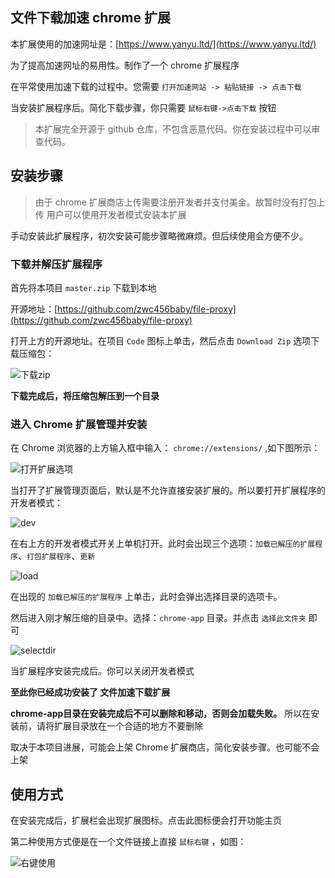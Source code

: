 <!--
 * @Date: 2022-01-22 10:32:50
 * @LastEditors: 烟雨
 * @LastEditTime: 2022-01-22 10:34:49
 * @FilePath: \file-proxy-master\chrome-app\README.md
-->

## 文件下载加速 chrome 扩展

本扩展使用的加速网址是：[https://www.yanyu.ltd/](https://www.yanyu.ltd/)

为了提高加速网址的易用性。制作了一个 chrome 扩展程序

在平常使用加速下载的过程中。您需要 `打开加速网站 -> 粘贴链接 -> 点击下载`

当安装扩展程序后。简化下载步骤，你只需要 `鼠标右键->点击下载` 按钮

> 本扩展完全开源于 github 仓库，不包含恶意代码。你在安装过程中可以审查代码。

## 安装步骤

> 由于 chrome 扩展商店上传需要注册开发者并支付美金。故暂时没有打包上传
> 用户可以使用开发者模式安装本扩展

手动安装此扩展程序，初次安装可能步骤略微麻烦。但后续使用会方便不少。

### 下载并解压扩展程序

首先将本项目 `master.zip` 下载到本地

开源地址：[https://github.com/zwc456baby/file-proxy](https://github.com/zwc456baby/file-proxy)

打开上方的开源地址。在项目 `Code` 图标上单击，然后点击 `Download Zip` 选项下载压缩包：

![下载zip](https://picture.zwc365.com/2020/11/05/fZroeUqphjQ2sRb.png)

**下载完成后，将压缩包解压到一个目录**

### 进入 Chrome 扩展管理并安装

在 Chrome 浏览器的上方输入框中输入： `chrome://extensions/` ,如下图所示：

![打开扩展选项](https://picture.zwc365.com/2020/11/05/N6KnGkpiPBUsRrY.png)

当打开了扩展管理页面后，默认是不允许直接安装扩展的。所以要打开扩展程序的开发者模式：

![dev](https://picture.zwc365.com/2020/11/05/tcFBasT63wZN7EU.png)

在右上方的开发者模式开关上单机打开。此时会出现三个选项：`加载已解压的扩展程序`、`打包扩展程序`、`更新`

![load](https://picture.zwc365.com/2020/11/05/TnO84qZM2sJmP7L.png)

在出现的 `加载已解压的扩展程序` 上单击，此时会弹出选择目录的选项卡。

然后进入刚才解压缩的目录中。选择：`chrome-app` 目录。并点击 `选择此文件夹` 即可

![selectdir](https://picture.zwc365.com/2020/11/05/Nze3U2RYwivoWlk.png)

当扩展程序安装完成后。你可以关闭开发者模式

**至此你已经成功安装了 文件加速下载扩展**

**chrome-app目录在安装完成后不可以删除和移动，否则会加载失败。** 所以在安装前，请将扩展目录放在一个合适的地方不要删除

取决于本项目进展，可能会上架 Chrome 扩展商店，简化安装步骤。也可能不会上架

## 使用方式

在安装完成后，扩展栏会出现扩展图标。点击此图标便会打开功能主页

第二种使用方式便是在一个文件链接上直接 `鼠标右键` ，如图：

![右键使用](https://picture.zwc365.com/2020/11/05/16AkOJZywGQfYiW.png)



